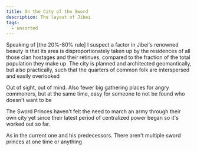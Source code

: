 ```yaml
---
title: On the City of the Sword
description: The layout of Jibei
tags:
  - unsorted
---
```


Speaking of \[the 20%-80% rule\] I suspect a factor in Jibei's renowned beauty is that its area is disproportionately taken up by the residences of all those clan hostages and their retinues, compared to the fraction of the total population they make up. The city is planned and architected geomantically, but also practically, such that the quarters of common folk are interspersed and easily overlooked

Out of sight, out of mind. Also fewer big gathering places for angry commoners, but at the same time, easy for someone to not be found who doesn't want to be

The Sword Princes haven't felt the need to march an army through their own city yet since their latest period of centralized power began so it's worked out so far.

As in the current one and his predecessors. There aren't multiple sword princes at one time or anything